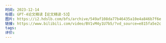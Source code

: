 ```yaml
---
时间: 2023-12-14
标题: GPT-4论文精读【论文精读·53】
图片: https://i2.hdslb.com/bfs/archive/549af108da77b46435a10e4a846b7f6ead09004d.jpg@518w_290h_1c_!web-video-share-cover.webp
链接: https://www.bilibili.com/video/BV1vM4y1U7b5/?vd_source=e815fa5e2c428a98163e9d19be40ec58
tags: 
评价:
---
```





